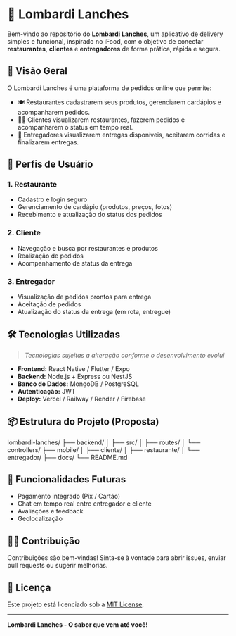 # 🍔 Lombardi Lanches

Bem-vindo ao repositório do **Lombardi Lanches**, um aplicativo de delivery simples e funcional, inspirado no iFood, com o objetivo de conectar **restaurantes**, **clientes** e **entregadores** de forma prática, rápida e segura.

## 🚀 Visão Geral

O Lombardi Lanches é uma plataforma de pedidos online que permite:

- 🍽 Restaurantes cadastrarem seus produtos, gerenciarem cardápios e acompanharem pedidos.
- 🧑‍💻 Clientes visualizarem restaurantes, fazerem pedidos e acompanharem o status em tempo real.
- 🛵 Entregadores visualizarem entregas disponíveis, aceitarem corridas e finalizarem entregas.

## 👥 Perfis de Usuário

### 1. Restaurante
- Cadastro e login seguro
- Gerenciamento de cardápio (produtos, preços, fotos)
- Recebimento e atualização do status dos pedidos

### 2. Cliente
- Navegação e busca por restaurantes e produtos
- Realização de pedidos
- Acompanhamento de status da entrega

### 3. Entregador
- Visualização de pedidos prontos para entrega
- Aceitação de pedidos
- Atualização do status da entrega (em rota, entregue)

## 🛠 Tecnologias Utilizadas

> _Tecnologias sujeitas a alteração conforme o desenvolvimento evolui_

- **Frontend:** React Native / Flutter / Expo
- **Backend:** Node.js + Express ou NestJS
- **Banco de Dados:** MongoDB / PostgreSQL
- **Autenticação:** JWT
- **Deploy:** Vercel / Railway / Render / Firebase

## 📦 Estrutura do Projeto (Proposta)

lombardi-lanches/
├── backend/
│ ├── src/
│ ├── routes/
│ └── controllers/
├── mobile/
│ ├── cliente/
│ ├── restaurante/
│ └── entregador/
├── docs/
└── README.md

## 📌 Funcionalidades Futuras

- Pagamento integrado (Pix / Cartão)
- Chat em tempo real entre entregador e cliente
- Avaliações e feedback
- Geolocalização

## 🧑‍💻 Contribuição

Contribuições são bem-vindas! Sinta-se à vontade para abrir issues, enviar pull requests ou sugerir melhorias.

## 📄 Licença

Este projeto está licenciado sob a [MIT License](LICENSE).

---

**Lombardi Lanches - O sabor que vem até você!**
